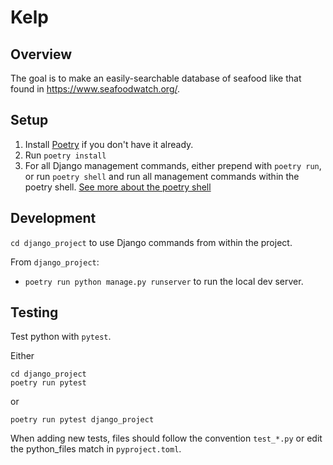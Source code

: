 # Kelp

## Overview

The goal is to make an easily-searchable database of seafood like that found in https://www.seafoodwatch.org/.


## Setup
1. Install [Poetry](https://python-poetry.org/docs/#installation) if you don't have it already.
2. Run `poetry install`
3. For all Django management commands, either prepend with `poetry run`, or run `poetry shell` and run all management commands within the poetry shell. [See more about the poetry shell](https://python-poetry.org/docs/basic-usage/#activating-the-virtual-environment)


## Development

`cd django_project` to use Django commands from within the project.

From `django_project`:
* `poetry run python manage.py runserver` to run the local dev server.


## Testing

Test python with `pytest`.

Either

```
cd django_project
poetry run pytest
```

or

```
poetry run pytest django_project
```

When adding new tests, files should follow the convention `test_*.py` or edit the python_files match in `pyproject.toml`.
